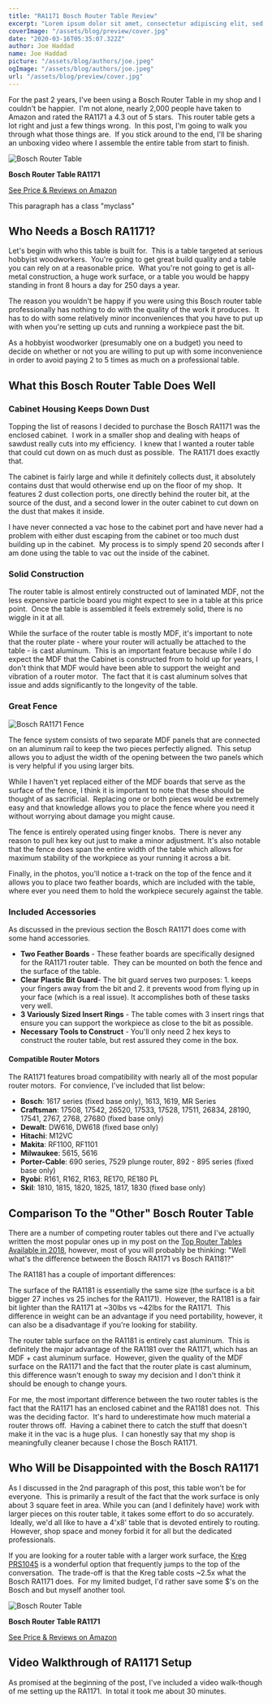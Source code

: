```yaml
---
title: "RA1171 Bosch Router Table Review"
excerpt: "Lorem ipsum dolor sit amet, consectetur adipiscing elit, sed do eiusmod tempor incididunt ut labore et dolore magna aliqua. Praesent elementum facilisis leo vel fringilla est ullamcorper eget. At imperdiet dui accumsan sit amet nulla facilities morbi tempus."
coverImage: "/assets/blog/preview/cover.jpg"
date: "2020-03-16T05:35:07.322Z"
author: Joe Haddad
name: Joe Haddad
picture: "/assets/blog/authors/joe.jpeg"
ogImage: "/assets/blog/authors/joe.jpeg"
url: "/assets/blog/preview/cover.jpg"
---
```


For the past 2 years, I've been using a Bosch Router Table in my shop and I couldn't be happier.  I'm not alone, nearly 2,000 people have taken to Amazon and rated the RA1171 a 4.3 out of 5 stars.  This router table gets a lot right and just a few things wrong.  In this post, I'm going to walk you through what those things are.  If you stick around to the end, I'll be sharing an unboxing video where I assemble the entire table from start to finish.

![](https://www.timberandtools.com/wp-content/uploads/2017/04/Bosch-Router-Table.jpg "Bosch Router Table")

**Bosch Router Table RA1171**

[See Price & Reviews on Amazon](https://amzn.to/2x95GhA)

<p class="myclass">This paragraph has a class "myclass"</p>

## Who Needs a Bosch RA1171?

Let's begin with who this table is built for.  This is a table targeted at serious hobbyist woodworkers.  You're going to get great build quality and a table you can rely on at a reasonable price.  What you're not going to get is all-metal construction, a huge work surface, or a table you would be happy standing in front 8 hours a day for 250 days a year.

The reason you wouldn't be happy if you were using this Bosch router table professionally has nothing to do with the quality of the work it produces.  It has to do with some relatively minor inconveniences that you have to put up with when you're setting up cuts and running a workpiece past the bit.

As a hobbyist woodworker (presumably one on a budget) you need to decide on whether or not you are willing to put up with some inconvenience in order to avoid paying 2 to 5 times as much on a professional table.

## What this Bosch Router Table Does Well

### Cabinet Housing Keeps Down Dust

Topping the list of reasons I decided to purchase the Bosch RA1171 was the enclosed cabinet.  I work in a smaller shop and dealing with heaps of sawdust really cuts into my efficiency.  I knew that I wanted a router table that could cut down on as much dust as possible.  The RA1171 does exactly that.

The cabinet is fairly large and while it definitely collects dust, it absolutely contains dust that would otherwise end up on the floor of my shop.  It features 2 dust collection ports, one directly behind the router bit, at the source of the dust, and a second lower in the outer cabinet to cut down on the dust that makes it inside.

I have never connected a vac hose to the cabinet port and have never had a problem with either dust escaping from the cabinet or too much dust building up in the cabinet.  My process is to simply spend 20 seconds after I am done using the table to vac out the inside of the cabinet.

### Solid Construction

The router table is almost entirely constructed out of laminated MDF, not the less expensive particle board you might expect to see in a table at this price point.  Once the table is assembled it feels extremely solid, there is no wiggle in it at all.

While the surface of the router table is mostly MDF, it's important to note that the router plate - where your router will actually be attached to the table - is cast aluminum.  This is an important feature because while I do expect the MDF that the Cabinet is constructed from to hold up for years, I don't think that MDF would have been able to support the weight and vibration of a router motor.  The fact that it is cast aluminum solves that issue and adds significantly to the longevity of the table.

### Great Fence

![](https://www.timberandtools.com/wp-content/uploads/2018/09/Bosch-RA1171-Fence.jpg "Bosch RA1171 Fence")

The fence system consists of two separate MDF panels that are connected on an aluminum rail to keep the two pieces perfectly aligned.  This setup allows you to adjust the width of the opening between the two panels which is very helpful if you using larger bits.

While I haven't yet replaced either of the MDF boards that serve as the surface of the fence, I think it is important to note that these should be thought of as sacrificial.  Replacing one or both pieces would be extremely easy and that knowledge allows you to place the fence where you need it without worrying about damage you might cause.

The fence is entirely operated using finger knobs.  There is never any reason to pull hex key out just to make a minor adjustment. It's also notable that the fence does span the entire width of the table which allows for maximum stability of the workpiece as your running it across a bit.

Finally, in the photos, you'll notice a t-track on the top of the fence and it allows you to place two feather boards, which are included with the table, where ever you need them to hold the workpiece securely against the table.

### Included Accessories

As discussed in the previous section the Bosch RA1171 does come with some hand accessories.

- **Two Feather Boards** - These feather boards are specifically designed for the RA1171 router table.  They can be mounted on both the fence and the surface of the table.
- **Clear Plastic Bit Guard**- The bit guard serves two purposes: 1. keeps your fingers away from the bit and 2. it prevents wood from flying up in your face (which is a real issue). It accomplishes both of these tasks very well.
- **3 Variously Sized Insert Rings** - The table comes with 3 insert rings that ensure you can support the workpiece as close to the bit as possible.
- **Necessary Tools to Construct** - You'll only need 2 hex keys to construct the router table, but rest assured they come in the box.

#### Compatible Router Motors

The RA1171 features broad compatibility with nearly all of the most popular router motors.  For convience, I've included that list below:

- **Bosch**: 1617 series (fixed base only), 1613, 1619, MR Series
- **Craftsman**: 17508, 17542, 26520, 17533, 17528, 17511, 26834, 28190, 17541, 2767, 2768, 27680 (fixed base only)
- **Dewalt**: DW616, DW618 (fixed base only)
- **Hitachi**: M12VC
- **Makita**: RF1100, RF1101
- **Milwaukee**: 5615, 5616
- **Porter-Cable**: 690 series, 7529 plunge router, 892 - 895 series (fixed base only)
- **Ryobi**: R161, R162, R163, RE170, RE180 PL
- **Skil**: 1810, 1815, 1820, 1825, 1817, 1830 (fixed base only)

## Comparison To the "Other" Bosch Router Table

There are a number of competing router tables out there and I've actually written the most popular ones up in my post on the [Top Router Tables Available in 2018](https://www.timberandtools.com/router-table-reviews/), however, most of you will probably be thinking: "Well what's the difference between the Bosch RA1171 vs Bosch RA1181?"

The RA1181 has a couple of important differences:

The surface of the RA1181 is essentially the same size (the surface is a bit bigger 27 inches vs 25 inches for the RA1171).  However, the RA1181 is a fair bit lighter than the RA1171 at ~30lbs vs ~42lbs for the RA1171.  This difference in weight can be an advantage if you need portability, however, it can also be a disadvantage if you're looking for stability.

The router table surface on the RA1181 is entirely cast aluminum.  This is definitely the major advantage of the RA1181 over the RA1171, which has an MDF + cast aluminum surface.  However, given the quality of the MDF surface on the RA1171 and the fact that the router plate is cast aluminum, this difference wasn't enough to sway my decision and I don't think it should be enough to change yours.

For me, the most important difference between the two router tables is the fact that the RA1171 has an enclosed cabinet and the RA1181 does not.  This was the deciding factor.  It's hard to underestimate how much material a router throws off.  Having a cabinet there to catch the stuff that doesn't make it in the vac is a huge plus.  I can honestly say that my shop is meaningfully cleaner because I chose the Bosch RA1171.

## Who Will be Disappointed with the Bosch RA1171

As I discussed in the 2nd paragraph of this post, this table won't be for everyone.  This is primarily a result of the fact that the work surface is only about 3 square feet in area. While you can (and I definitely have) work with larger pieces on this router table, it takes some effort to do so accurately.  Ideally, we'd all like to have a 4'x8' table that is devoted entirely to routing.  However, shop space and money forbid it for all but the dedicated professionals.

If you are looking for a router table with a larger work surface, the [Kreg PRS1045](http://amzn.to/2piETKc) is a wonderful option that frequently jumps to the top of the conversation.  The trade-off is that the Kreg table costs ~2.5x what the Bosch RA1171 does.  For my limited budget, I'd rather save some $'s on the Bosch and but myself another tool.

![](https://www.timberandtools.com/wp-content/uploads/2017/04/Bosch-Router-Table.jpg "Bosch Router Table")

**Bosch Router Table RA1171**

[See Price & Reviews on Amazon](https://amzn.to/2x95GhA)

## Video Walkthrough of RA1171 Setup

As promised at the beginning of the post, I've included a video walk-though of me setting up the RA1171.  In total it took me about 30 minutes.
